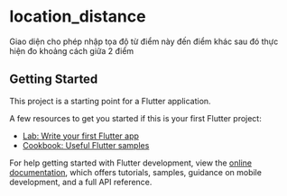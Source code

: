 # location_distance

Giao diện cho phép nhập tọa  độ từ điểm này đến điểm khác sau đó thực hiện đo khoảng cách giữa 2 điểm
## Getting Started

This project is a starting point for a Flutter application.

A few resources to get you started if this is your first Flutter project:

- [Lab: Write your first Flutter app](https://docs.flutter.dev/get-started/codelab)
- [Cookbook: Useful Flutter samples](https://docs.flutter.dev/cookbook)

For help getting started with Flutter development, view the
[online documentation](https://docs.flutter.dev/), which offers tutorials,
samples, guidance on mobile development, and a full API reference.
